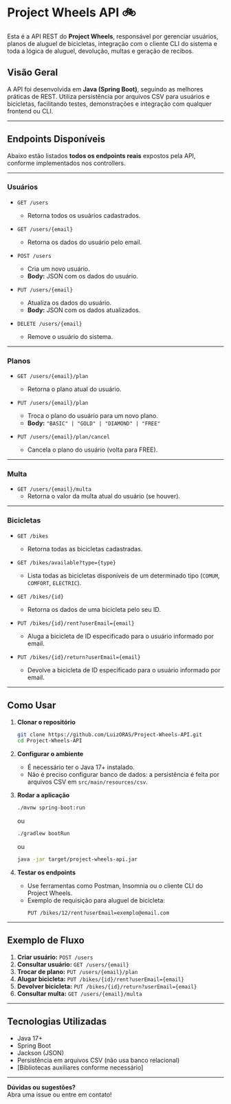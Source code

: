 # Project Wheels API 🚲

Esta é a API REST do **Project Wheels**, responsável por gerenciar usuários, planos de aluguel de bicicletas, integração com o cliente CLI do sistema e toda a lógica de aluguel, devolução, multas e geração de recibos.

## Visão Geral

A API foi desenvolvida em **Java (Spring Boot)**, seguindo as melhores práticas de REST. Utiliza persistência por arquivos CSV para usuários e bicicletas, facilitando testes, demonstrações e integração com qualquer frontend ou CLI.

---

## Endpoints Disponíveis

Abaixo estão listados **todos os endpoints reais** expostos pela API, conforme implementados nos controllers.

---

### **Usuários**

- `GET /users`
    - Retorna todos os usuários cadastrados.

- `GET /users/{email}`
    - Retorna os dados do usuário pelo email.

- `POST /users`
    - Cria um novo usuário.
    - **Body:** JSON com os dados do usuário.

- `PUT /users/{email}`
    - Atualiza os dados do usuário.
    - **Body:** JSON com os dados atualizados.

- `DELETE /users/{email}`
    - Remove o usuário do sistema.

---

### **Planos**

- `GET /users/{email}/plan`
    - Retorna o plano atual do usuário.

- `PUT /users/{email}/plan`
    - Troca o plano do usuário para um novo plano.
    - **Body:** `"BASIC" | "GOLD" | "DIAMOND" | "FREE"`

- `PUT /users/{email}/plan/cancel`
    - Cancela o plano do usuário (volta para FREE).

---

### **Multa**

- `GET /users/{email}/multa`
    - Retorna o valor da multa atual do usuário (se houver).

---

### **Bicicletas**

- `GET /bikes`
    - Retorna todas as bicicletas cadastradas.

- `GET /bikes/available?type={type}`
    - Lista todas as bicicletas disponíveis de um determinado tipo (`COMUM`, `COMFORT`, `ELECTRIC`).

- `GET /bikes/{id}`
    - Retorna os dados de uma bicicleta pelo seu ID.

- `PUT /bikes/{id}/rent?userEmail={email}`
    - Aluga a bicicleta de ID especificado para o usuário informado por email.

- `PUT /bikes/{id}/return?userEmail={email}`
    - Devolve a bicicleta de ID especificado para o usuário informado por email.

---

## Como Usar

1. **Clonar o repositório**
    ```bash
    git clone https://github.com/LuizORAS/Project-Wheels-API.git
    cd Project-Wheels-API
    ```

2. **Configurar o ambiente**
    - É necessário ter o Java 17+ instalado.
    - Não é preciso configurar banco de dados: a persistência é feita por arquivos CSV em `src/main/resources/csv`.

3. **Rodar a aplicação**
    ```bash
    ./mvnw spring-boot:run
    ```
   ou
    ```bash
    ./gradlew bootRun
    ```
   ou
    ```bash
    java -jar target/project-wheels-api.jar
    ```

4. **Testar os endpoints**
    - Use ferramentas como Postman, Insomnia ou o cliente CLI do Project Wheels.
    - Exemplo de requisição para aluguel de bicicleta:
        ```http
        PUT /bikes/12/rent?userEmail=exemplo@email.com
        ```

---

## Exemplo de Fluxo

1. **Criar usuário:** `POST /users`
2. **Consultar usuário:** `GET /users/{email}`
3. **Trocar de plano:** `PUT /users/{email}/plan`
4. **Alugar bicicleta:** `PUT /bikes/{id}/rent?userEmail={email}`
5. **Devolver bicicleta:** `PUT /bikes/{id}/return?userEmail={email}`
6. **Consultar multa:** `GET /users/{email}/multa`

---

## Tecnologias Utilizadas

- Java 17+
- Spring Boot
- Jackson (JSON)
- Persistência em arquivos CSV (não usa banco relacional)
- [Bibliotecas auxiliares conforme necessário]

---

**Dúvidas ou sugestões?**  
Abra uma issue ou entre em contato!
